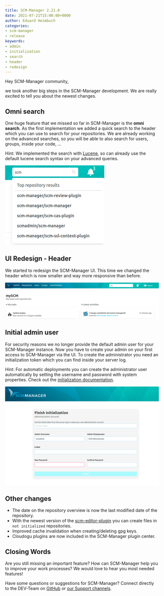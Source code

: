 ```yaml
---
title: SCM-Manager 2.21.0
date: 2021-07-21T15:00:00+0000
author: Eduard Heimbuch
categories:
- scm-manager
- release
keywords:
- admin
- initialization
- search
- header
- redesign
---
```


Hey SCM-Manager community,

we took another big steps in the SCM-Manager development. We are really excited to tell you about the newest changes.

## Omni search

One huge feature that we missed so far in SCM-Manager is the **omni search**. 
As the first implementation we added a quick search to the header which you can use to search for your repositories. 
We are already working on the advanced searches, so you will be able to also search for users, groups, inside your code, ...

Hint: We implemented the search with [Lucene](https://lucene.apache.org/), so can already use the default lucene search syntax on your advanced queries.

![Omni Search](assets/omni-search.png)

## UI Redesign - Header

We started to redesign the SCM-Manager UI. This time we changed the header which is now smaller and way more responsive than before.

![Header](assets/header.png)

## Initial admin user

For security reasons we no longer provide the default admin user for your SCM-Manager instance. 
Now you have to create your admin on your first access to SCM-Manager via the UI. 
To create the administrator you need an initialization token which you can find inside your server log.

Hint: For automatic deployments you can create the administrator user automatically by setting the username and password with system properties. Check out the [initialization documentation](https://scm-manager.org/docs/2.21.x/en/first-startup/).

![Initial Admin](assets/initial-admin.png)

## Other changes
- The date on the repository overview is now the last modified date of the repository.
- With the newest version of the [scm-editor-plugin](https://scm-manager.org/plugins/scm-editor-plugin/) you can create files in `not initialized` repositories.
- Improved cache invalidation when creating/deleting gpg keys.
- Cloudogu plugins are now included in the SCM-Manager plugin center.


## Closing Words

Are you still missing an important feature? How can SCM-Manager help you to improve your work processes? We would love to hear you most needed features!

Have some questions or suggestions for SCM-Manager? Connect directly to the DEV-Team on [GitHub](https://github.com/scm-manager/scm-manager/) or [our Support channels](https://www.scm-manager.org/support/).
